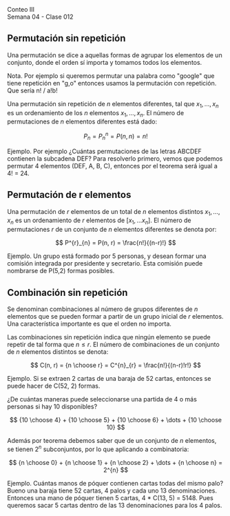 <div class="header">
    <span class="header_txt">Conteo III</span><br/>
    <span class="header_dec">Semana 04 - Clase 012</span>
</div>

## Permutación sin repetición
Una permutación se dice a aquellas formas de agrupar los elementos de un conjunto, donde el orden sí importa y tomamos todos los elementos. 

<span id="n-box">
Nota. Por ejemplo si queremos permutar una palabra como "google" que tiene repetición en "g,o" entonces usamos la permutación con repetición. Que sería n! / a!b!
</span>

Una permutación sin repetición de $n$ elementos diferentes, tal que $x_{1}, \dots, x_{n}$ es un ordenamiento de los $n$ elementos $x_{1}, \dots, x_{n}$. El número de permutaciones de $n$ elementos diferentes está dado:

$$
P_{n} = P^{n}_{n} = P(n, n) = n!
$$

<span id="e-box">
Ejemplo. Por ejemplo ¿Cuántas permutaciones de las letras ABCDEF contienen la subcadena DEF? Para resolverlo primero, vemos que podemos permutar 4 elementos (DEF, A, B, C), entonces por el teorema será igual a 4! = 24.
</span>

## Permutación de r elementos
Una permutación de $r$ elementos de un total de $n$ elementos distintos $x_{1}, \dots, x_{n}$ es un ordenamiento de $r$ elementos de $[x_{1}, \dots x_{n}]$. El número de permutaciones $r$ de un conjunto de $n$ elementos diferentes se denota por:

$$
P^{r}_{n} = P(n, r) = \frac{n!}{(n-r)!}
$$ 

<span id="e-box">
Ejemplo. Un grupo está formado por 5 personas, y desean formar una comisión integrada por presidente y secretario. Esta comisión puede nombrarse de P(5,2) formas posibles.
</span>

## Combinación sin repetición
Se denominan combinaciones al número de grupos diferentes de $n$ elementos que se pueden formar a partir de un grupo inicial de $r$ elementos. Una característica importante es que el orden no importa.

Las combinaciones sin repetición indica que ningún elemento se puede repetir de tal forma que $n \leq r$. El número de combinaciones de un conjunto de $n$ elementos distintos se denota:

$$
C(n, r) = {n \choose r} = C^{n}_{r} = \frac{n!}{(n-r)!r!}
$$

<span id="e-box">
Ejemplo. Si se extraen 2 cartas de una baraja de 52 cartas, entonces se puede hacer de C(52, 2) formas.
</span>

¿De cuántas maneras puede seleccionarse una partida de 4 o más personas si hay 10 disponibles?

$$
{10 \choose 4} + {10 \choose 5} + {10 \choose 6} + \dots + {10 \choose 10}
$$

Además por teorema debemos saber que de un conjunto de $n$ elementos, se tienen $2^{n}$ subconjuntos, por lo que aplicando a combinatoria:

$$
{n \choose 0} + {n \choose 1} + {n \choose 2} + \dots + {n \choose n} = 2^{n}
$$

<span id="e-box">
Ejemplo. Cuántas manos de póquer contienen cartas todas del mismo palo? Bueno una baraja tiene 52 cartas, 4 palos y  cada uno 13 denominaciones. Entonces una mano de póquer tienen 5 cartas, 4 * C(13, 5) = 5148. Pues queremos sacar 5 cartas dentro de las 13 denominaciones para los 4 palos.
</span>